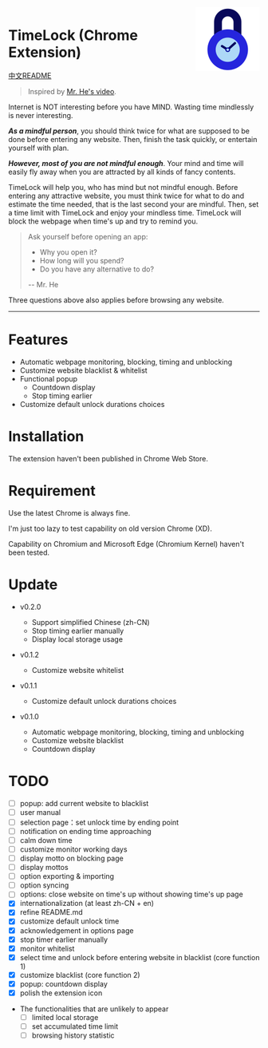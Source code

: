 <img src="./src/images/timelock-logo.svg" alt="Logo of the project" align="right" width="128px">

# TimeLock (Chrome Extension)

[中文README](README.zh_CN.md)

> Inspired by [Mr. He's video][mr_he_video].

Internet is NOT interesting before you have MIND. Wasting time mindlessly is never interesting.

***As a mindful person***, you should think twice for what are supposed to be done before entering any website. Then, finish the task quickly, or entertain yourself with plan.

***However, most of you are not mindful enough***. Your mind and time will easily fly away when you are attracted by all kinds of fancy contents. 

TimeLock will help you, who has mind but not mindful enough. Before entering any attractive website, you must think twice for what to do and estimate the time needed, that is the last second your are mindful. Then, set a time limit with TimeLock and enjoy your mindless time. TimeLock will block the webpage when time's up and try to remind you.

> Ask yourself before opening an app:
> - Why you open it?
> - How long will you spend?
> - Do you have any alternative to do?
> 
> -- Mr. He

Three questions above also applies before browsing any website.

---

# Features
- Automatic webpage monitoring, blocking, timing and unblocking
- Customize website blacklist & whitelist
- Functional popup
  - Countdown display
  - Stop timing earlier
- Customize default unlock durations choices

# Installation

The extension haven't been published in Chrome Web Store.

# Requirement

Use the latest Chrome is always fine.

I'm just too lazy to test capability on old version Chrome (XD).

Capability on Chromium and Microsoft Edge (Chromium Kernel) haven't been tested.

# Update

- v0.2.0
  - Support simplified Chinese (zh-CN)
  - Stop timing earlier manually
  - Display local storage usage

- v0.1.2
  - Customize website whitelist

- v0.1.1
  - Customize default unlock durations choices

- v0.1.0
  - Automatic webpage monitoring, blocking, timing and unblocking
  - Customize website blacklist
  - Countdown display

# TODO

- [ ] popup: add current website to blacklist
- [ ] user manual
- [ ] selection page：set unlock time by ending point
- [ ] notification on ending time approaching
- [ ] calm down time
- [ ] customize monitor working days
- [ ] display motto on blocking page
- [ ] display mottos
- [ ] option exporting & importing
- [ ] option syncing
- [ ] options: close website on time's up without showing time's up page
- [x] internationalization (at least zh-CN + en)
- [x] refine README.md
- [x] customize default unlock time
- [x] acknowledgement in options page
- [x] stop timer earlier manually
- [x] monitor whitelist
- [x] select time and unlock before entering website in blacklist (core function 1)
- [x] customize blacklist (core function 2)
- [x] popup: countdown display
- [x] polish the extension icon
- The functionalities that are unlikely to appear
  - [ ] limited local storage
  - [ ] set accumulated time limit
  - [ ] browsing history statistic

[mr_he_channel]: https://www.youtube.com/c/hetongxue
[mr_he_video]: https://www.youtube.com/watch?v=mCEjEkgU1AA
[mr_he_app]: http://download.yitangyx.cn/test/student-he/new.html?202001
